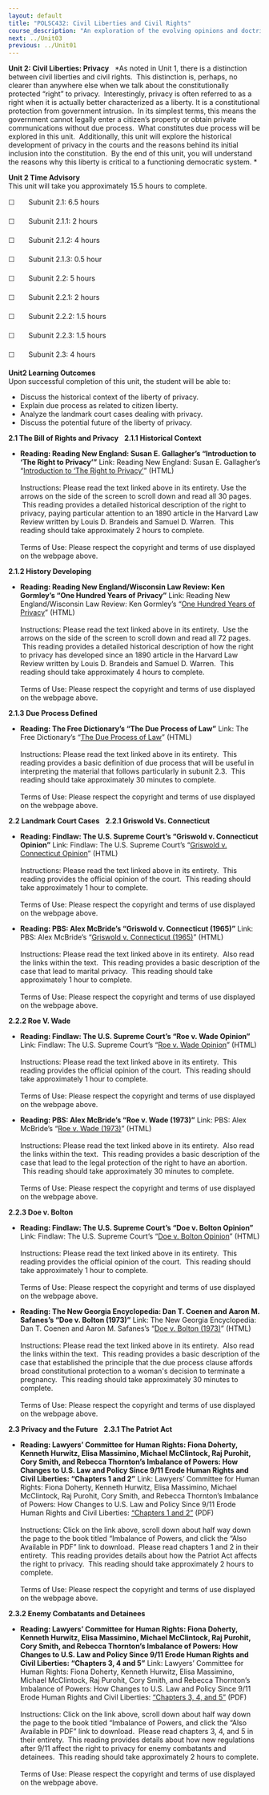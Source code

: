 ```yaml
---
layout: default
title: "POLSC432: Civil Liberties and Civil Rights"
course_description: "An exploration of the evolving opinions and doctrines of the U.S. Supreme Court, with particular emphasis on the civil liberties and rights of individuals and groups. Examines specific case law, including post-September 11th detainees, the use of secret courts, same-sex marriage, immigration, and abortion."
next: ../Unit03
previous: ../Unit01
---
```

**Unit 2: Civil Liberties: Privacy** <span id="2"></span> 
*As noted in Unit 1, there is a distinction between civil liberties and
civil rights.  This distinction is, perhaps, no clearer than anywhere
else when we talk about the constitutionally protected “right” to
privacy.  Interestingly, privacy is often referred to as a right when it
is actually better characterized as a liberty. It is a constitutional
protection from government intrusion.  In its simplest terms, this means
the government cannot legally enter a citizen’s property or obtain
private communications without due process.  What constitutes due
process will be explored in this unit.  Additionally, this unit will
explore the historical development of privacy in the courts and the
reasons behind its initial inclusion into the constitution.  By the end
of this unit, you will understand the reasons why this liberty is
critical to a functioning democratic system. *

**Unit 2 Time Advisory**  
This unit will take you approximately 15.5 hours to complete.  
  
 ☐       Subunit 2.1: 6.5 hours

<span id="cke_bm_525S" style="display: none; "> </span><span
id="cke_bm_526S" style="display: none; "> </span><span id="cke_bm_527S"
style="display: none; "> </span>☐       Subunit 2.1.1: 2 hours  
  
 ☐       Subunit 2.1.2: 4 hours  
  
 ☐       Subunit 2.1.3: 0.5 hour

☐       Subunit 2.2: 5 hours

☐       Subunit 2.2.1: 2 hours  
  
 ☐       Subunit 2.2.2: 1.5 hours  
  
 ☐       Subunit 2.2.3: 1.5 hours

☐       Subunit 2.3: 4 hours

**Unit2 Learning Outcomes**  
Upon successful completion of this unit, the student will be able to:  
-   Discuss the historical context of the liberty of privacy.
-   Explain due process as related to citizen liberty.
-   Analyze the landmark court cases dealing with privacy.
-   Discuss the potential future of the liberty of privacy.

**2.1 The Bill of Rights and Privacy** <span id="2.1"></span> 
**2.1.1 Historical Context** <span id="2.1.1"></span> 
-   **Reading: Reading New England: Susan E. Gallagher’s “Introduction
    to ‘The Right to Privacy’”**
    Link: Reading New England: Susan E. Gallagher’s “[Introduction to
    ‘The Right to
    Privacy’](http://readingnewengland.org/app/books/righttoprivacy/?l=home)”
    (HTML)  
        
     Instructions: Please read the text linked above in its entirety.
    Use the arrows on the side of the screen to scroll down and read all
    30 pages.  This reading provides a detailed historical description
    of the right to privacy, paying particular attention to an 1890
    article in the Harvard Law Review written by Louis D. Brandeis and
    Samuel D. Warren.  This reading should take approximately 2 hours to
    complete.  
        
     Terms of Use: Please respect the copyright and terms of use
    displayed on the webpage above.

**2.1.2 History Developing** <span id="2.1.2"></span> 
-   **Reading: Reading New England/Wisconsin Law Review: Ken Gormley’s
    “One Hundred Years of Privacy”**
    Link: Reading New England/Wisconsin Law Review: Ken Gormley’s “[One
    Hundred Years of
    Privacy](http://readingnewengland.org/app/books/righttoprivacy/?l=100yearsofprivacy)”
    (HTML)  
        
     Instructions: Please read the text linked above in its entirety.
     Use the arrows on the side of the screen to scroll down and read
    all 72 pages.  This reading provides a detailed historical
    description of how the right to privacy has developed since an 1890
    article in the Harvard Law Review written by Louis D. Brandeis and
    Samuel D. Warren.  This reading should take approximately 4 hours to
    complete.  
        
     Terms of Use: Please respect the copyright and terms of use
    displayed on the webpage above.

**2.1.3 Due Process Defined** <span id="2.1.3"></span> 
-   **Reading: The Free Dictionary’s “The Due Process of Law”**
    Link: The Free Dictionary’s “[The Due Process of
    Law](http://legal-dictionary.thefreedictionary.com/Due+Process+of+Law)”
    (HTML)  
        
     Instructions: Please read the text linked above in its entirety.
     This reading provides a basic definition of due process that will
    be useful in interpreting the material that follows particularly in
    subunit 2.3.  This reading should take approximately 30 minutes to
    complete.  
        
     Terms of Use: Please respect the copyright and terms of use
    displayed on the webpage above.

**2.2 Landmark Court Cases** <span id="2.2"></span> 
**2.2.1 Griswold Vs. Connecticut** <span id="2.2.1"></span> 
-   **Reading: Findlaw: The U.S. Supreme Court’s “Griswold v.
    Connecticut Opinion”**
    Link: Findlaw: The U.S. Supreme Court’s “[Griswold v. Connecticut
    Opinion](http://caselaw.lp.findlaw.com/scripts/getcase.pl?court=us&vol=381&invol=479)”
    (HTML)  
        
     Instructions: Please read the text linked above in its entirety.
     This reading provides the official opinion of the court.  This
    reading should take approximately 1 hour to complete.  
        
     Terms of Use: Please respect the copyright and terms of use
    displayed on the webpage above.

-   **Reading: PBS: Alex McBride’s “Griswold v. Connecticut (1965)”**
    Link: PBS: Alex McBride’s “[Griswold v. Connecticut
    (1965)](http://www.pbs.org/wnet/supremecourt/rights/landmark_griswold.html)”
    (HTML)  
        
     Instructions: Please read the text linked above in its entirety.
     Also read the links within the text.  This reading provides a basic
    description of the case that lead to marital privacy.  This reading
    should take approximately 1 hour to complete.  
        
     Terms of Use: Please respect the copyright and terms of use
    displayed on the webpage above.

**2.2.2 Roe V. Wade** <span id="2.2.2"></span> 
-   **Reading: Findlaw: The U.S. Supreme Court’s “Roe v. Wade Opinion”**
    Link: Findlaw: The U.S. Supreme Court’s “[Roe v. Wade
    Opinion](http://caselaw.lp.findlaw.com/scripts/getcase.pl?court=us&vol=410&invol=113)”
    (HTML)  
        
     Instructions: Please read the text linked above in its entirety.
     This reading provides the official opinion of the court.  This
    reading should take approximately 1 hour to complete.  
        
     Terms of Use: Please respect the copyright and terms of use
    displayed on the webpage above.

-   **Reading: PBS: Alex McBride’s “Roe v. Wade (1973)”**
    Link: PBS: Alex McBride’s “[Roe v. Wade
    (1973)](http://www.pbs.org/wnet/supremecourt/rights/landmark_roe.html)”
    (HTML)  
        
     Instructions: Please read the text linked above in its entirety.
     Also read the links within the text.  This reading provides a basic
    description of the case that lead to the legal protection of the
    right to have an abortion.  This reading should take approximately
    30 minutes to complete.   
        
     Terms of Use: Please respect the copyright and terms of use
    displayed on the webpage above.

**2.2.3 Doe v. Bolton** <span id="2.2.3"></span> 
-   **Reading: Findlaw: The U.S. Supreme Court’s “Doe v. Bolton
    Opinion”**
    Link: Findlaw: The U.S. Supreme Court’s “[Doe v. Bolton
    Opinion](http://caselaw.lp.findlaw.com/scripts/getcase.pl?court=us&vol=410&invol=179)”
    (HTML)  
        
     Instructions: Please read the text linked above in its entirety.
     This reading provides the official opinion of the court.  This
    reading should take approximately 1 hour to complete.  
        
     Terms of Use: Please respect the copyright and terms of use
    displayed on the webpage above.

-   **Reading: The New Georgia Encyclopedia: Dan T. Coenen and Aaron M.
    Safanes’s “Doe v. Bolton (1973)”**
    Link: The New Georgia Encyclopedia: Dan T. Coenen and Aaron M.
    Safanes’s “[Doe v. Bolton
    (1973)](http://www.georgiaencyclopedia.org/nge/Article.jsp?id=h-2942)”
    (HTML)  
        
     Instructions: Please read the text linked above in its entirety.
     Also read the links within the text.  This reading provides a basic
    description of the case that established the principle that the due
    process clause affords broad constitutional protection to a woman's
    decision to terminate a pregnancy.  This reading should take
    approximately 30 minutes to complete.   
        
     Terms of Use: Please respect the copyright and terms of use
    displayed on the webpage above.

**2.3 Privacy and the Future** <span id="2.3"></span> 
**2.3.1 The Patriot Act** <span id="2.3.1"></span> 
-   **Reading: Lawyers’ Committee for Human Rights: Fiona Doherty,
    Kenneth Hurwitz, Elisa Massimino, Michael McClintock, Raj Purohit,
    Cory Smith, and Rebecca Thornton’s Imbalance of Powers: How Changes
    to U.S. Law and Policy Since 9/11 Erode Human Rights and Civil
    Liberties: “Chapters 1 and 2”**
    Link: Lawyers’ Committee for Human Rights: Fiona Doherty, Kenneth
    Hurwitz, Elisa Massimino, Michael McClintock, Raj Purohit, Cory
    Smith, and Rebecca Thornton’s Imbalance of Powers: How Changes to
    U.S. Law and Policy Since 9/11 Erode Human Rights and Civil
    Liberties: [“Chapters 1 and
    2”](http://www.humanrightsfirst.org/media-room/reports/) (PDF)  
        
     Instructions: Click on the link above, scroll down about half way
    down the page to the book titled “Imbalance of Powers, and click the
    “Also Available in PDF” link to download.  Please read chapters 1
    and 2 in their entirety.  This reading provides details about how
    the Patriot Act affects the right to privacy.  This reading should
    take approximately 2 hours to complete.  
        
     Terms of Use: Please respect the copyright and terms of use
    displayed on the webpage above.

**2.3.2 Enemy Combatants and Detainees** <span id="2.3.2"></span> 
-   **Reading: Lawyers’ Committee for Human Rights: Fiona Doherty,
    Kenneth Hurwitz, Elisa Massimino, Michael McClintock, Raj Purohit,
    Cory Smith, and Rebecca Thornton’s Imbalance of Powers: How Changes
    to U.S. Law and Policy Since 9/11 Erode Human Rights and Civil
    Liberties: “Chapters 3, 4 and 5”**
    Link: Lawyers’ Committee for Human Rights: Fiona Doherty, Kenneth
    Hurwitz, Elisa Massimino, Michael McClintock, Raj Purohit, Cory
    Smith, and Rebecca Thornton’s Imbalance of Powers: How Changes to
    U.S. Law and Policy Since 9/11 Erode Human Rights and Civil
    Liberties: [“Chapters 3, 4, and
    5”](http://www.humanrightsfirst.org/media-room/reports/) (PDF)  
        
     Instructions: Click on the link above, scroll down about half way
    down the page to the book titled “Imbalance of Powers, and click the
    “Also Available in PDF” link to download.  Please read chapters 3,
    4, and 5 in their entirety.  This reading provides details about how
    new regulations after 9/11 affect the right to privacy for enemy
    combatants and detainees.  This reading should take approximately 2
    hours to complete.  
        
     Terms of Use: Please respect the copyright and terms of use
    displayed on the webpage above.


